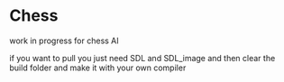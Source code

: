 # Chess

work in progress for chess AI

if you want to pull you just need SDL and SDL_image and then clear the build folder and make it with your own compiler
